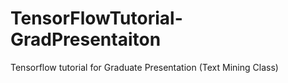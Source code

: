 # TensorFlowTutorial-GradPresentaiton
Tensorflow tutorial for Graduate Presentation (Text Mining Class)
